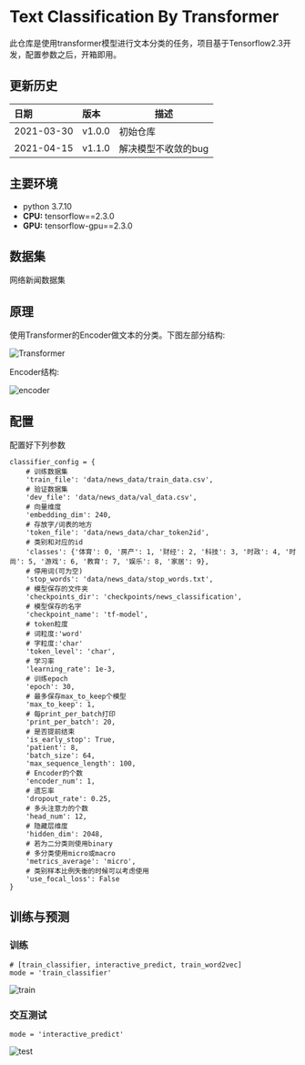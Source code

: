 # Text Classification By Transformer

此仓库是使用transformer模型进行文本分类的任务，项目基于Tensorflow2.3开发，配置参数之后，开箱即用。

## 更新历史
日期|版本|描述
:---|:---|---
2021-03-30|v1.0.0|初始仓库
2021-04-15|v1.1.0|解决模型不收敛的bug

## 主要环境
* python 3.7.10
* **CPU:** tensorflow==2.3.0
* **GPU:** tensorflow-gpu==2.3.0

## 数据集
网络新闻数据集

## 原理
使用Transformer的Encoder做文本的分类。下图左部分结构:  

![Transformer](https://img-blog.csdnimg.cn/20210416114817619.jpg)

Encoder结构:

![encoder](https://img-blog.csdnimg.cn/20210416114817385.png)

## 配置
配置好下列参数    
```
classifier_config = {
    # 训练数据集
    'train_file': 'data/news_data/train_data.csv',
    # 验证数据集
    'dev_file': 'data/news_data/val_data.csv',
    # 向量维度
    'embedding_dim': 240,
    # 存放字/词表的地方
    'token_file': 'data/news_data/char_token2id',
    # 类别和对应的id
    'classes': {'体育': 0, '房产': 1, '财经': 2, '科技': 3, '时政': 4, '时尚': 5, '游戏': 6, '教育': 7, '娱乐': 8, '家居': 9},
    # 停用词(可为空)
    'stop_words': 'data/news_data/stop_words.txt',
    # 模型保存的文件夹
    'checkpoints_dir': 'checkpoints/news_classification',
    # 模型保存的名字
    'checkpoint_name': 'tf-model',
    # token粒度
    # 词粒度:'word'
    # 字粒度:'char'
    'token_level': 'char',
    # 学习率
    'learning_rate': 1e-3,
    # 训练epoch
    'epoch': 30,
    # 最多保存max_to_keep个模型
    'max_to_keep': 1,
    # 每print_per_batch打印
    'print_per_batch': 20,
    # 是否提前结束
    'is_early_stop': True,
    'patient': 8,
    'batch_size': 64,
    'max_sequence_length': 100,
    # Encoder的个数
    'encoder_num': 1,
    # 遗忘率
    'dropout_rate': 0.25,
    # 多头注意力的个数
    'head_num': 12,
    # 隐藏层维度
    'hidden_dim': 2048,
    # 若为二分类则使用binary
    # 多分类使用micro或macro
    'metrics_average': 'micro',
    # 类别样本比例失衡的时候可以考虑使用
    'use_focal_loss': False
}
```

## 训练与预测
### 训练
```
# [train_classifier, interactive_predict, train_word2vec]
mode = 'train_classifier'
```
![train](https://img-blog.csdnimg.cn/20210416144659936.png)

### 交互测试
```
mode = 'interactive_predict'
```
![test](https://img-blog.csdnimg.cn/20210416144713956.png)